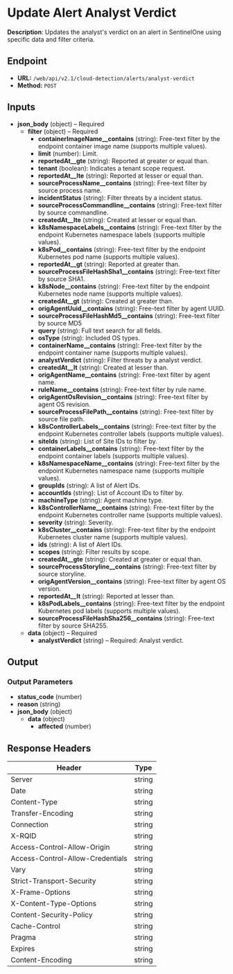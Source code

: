 # Update Alert Analyst Verdict

**Description**: Updates the analyst's verdict on an alert in SentinelOne using specific data and filter criteria.

## Endpoint

- **URL:** `/web/api/v2.1/cloud-detection/alerts/analyst-verdict`
- **Method:** `POST`
## Inputs

- **json_body** (object) – Required
  - **filter** (object) – Required
    - **containerImageName__contains** (string): Free-text filter by the endpoint container image name (supports multiple values).
    - **limit** (number): Limit.
    - **reportedAt__gte** (string): Reported at greater or equal than.
    - **tenant** (boolean): Indicates a tenant scope request.
    - **reportedAt__lte** (string): Reported at lesser or equal than.
    - **sourceProcessName__contains** (string): Free-text filter by source process name.
    - **incidentStatus** (string): Filter threats by a incident status.
    - **sourceProcessCommandline__contains** (string): Free-text filter by source commandline.
    - **createdAt__lte** (string): Created at lesser or equal than.
    - **k8sNamespaceLabels__contains** (string): Free-text filter by the endpoint Kubernetes namespace labels (supports multiple values).
    - **k8sPod__contains** (string): Free-text filter by the endpoint Kubernetes pod name (supports multiple values).
    - **reportedAt__gt** (string): Reported at greater than.
    - **sourceProcessFileHashSha1__contains** (string): Free-text filter by source SHA1.
    - **k8sNode__contains** (string): Free-text filter by the endpoint Kubernetes node name (supports multiple values).
    - **createdAt__gt** (string): Created at greater than.
    - **origAgentUuid__contains** (string): Free-text filter by agent UUID.
    - **sourceProcessFileHashMd5__contains** (string): Free-text filter by source MD5
    - **query** (string): Full text search for all fields.
    - **osType** (string): Included OS types.
    - **containerName__contains** (string): Free-text filter by the endpoint container name (supports multiple values).
    - **analystVerdict** (string): Filter threats by a analyst verdict.
    - **createdAt__lt** (string): Created at lesser than.
    - **origAgentName__contains** (string): Free-text filter by agent name.
    - **ruleName__contains** (string): Free-text filter by rule name.
    - **origAgentOsRevision__contains** (string): Free-text filter by agent OS revision.
    - **sourceProcessFilePath__contains** (string): Free-text filter by source file path.
    - **k8sControllerLabels__contains** (string): Free-text filter by the endpoint Kubernetes controller labels (supports multiple values).
    - **siteIds** (string): List of Site IDs to filter by.
    - **containerLabels__contains** (string): Free-text filter by the endpoint container labels (supports multiple values).
    - **k8sNamespaceName__contains** (string): Free-text filter by the endpoint Kubernetes namespace name (supports multiple values).
    - **groupIds** (string): A list of Alert IDs.
    - **accountIds** (string): List of Account IDs to filter by.
    - **machineType** (string): Agent machine type.
    - **k8sControllerName__contains** (string): Free-text filter by the endpoint Kubernetes controller name (supports multiple values).
    - **severity** (string): Severity.
    - **k8sCluster__contains** (string): Free-text filter by the endpoint Kubernetes cluster name (supports multiple values).
    - **ids** (string): A list of Alert IDs.
    - **scopes** (string): Filter results by scope.
    - **createdAt__gte** (string): Created at greater or equal than.
    - **sourceProcessStoryline__contains** (string): Free-text filter by source storyline.
    - **origAgentVersion__contains** (string): Free-text filter by agent OS version.
    - **reportedAt__lt** (string): Reported at lesser than.
    - **k8sPodLabels__contains** (string): Free-text filter by the endpoint Kubernetes pod labels (supports multiple values).
    - **sourceProcessFileHashSha256__contains** (string): Free-text filter by source SHA255.
  - **data** (object) – Required
    - **analystVerdict** (string) – Required: Analyst verdict.
## Output

### Output Parameters

- **status_code** (number)
- **reason** (string)
- **json_body** (object)
  - **data** (object)
    - **affected** (number)
## Response Headers

| Header | Type |
|--------|------|
| Server | string |
| Date | string |
| Content-Type | string |
| Transfer-Encoding | string |
| Connection | string |
| X-RQID | string |
| Access-Control-Allow-Origin | string |
| Access-Control-Allow-Credentials | string |
| Vary | string |
| Strict-Transport-Security | string |
| X-Frame-Options | string |
| X-Content-Type-Options | string |
| Content-Security-Policy | string |
| Cache-Control | string |
| Pragma | string |
| Expires | string |
| Content-Encoding | string |